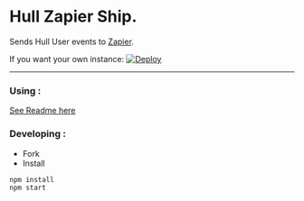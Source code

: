 # Hull Zapier Ship.
Sends Hull User events to [Zapier](http://zapier.com).

If you want your own instance: [![Deploy](https://www.herokucdn.com/deploy/button.png)](https://heroku.com/deploy?template=https://github.com/hull-ships/hull-zapier)

---

### Using :

[See Readme here](https://dashboard.hullapp.io/readme?url=https://hull-zapier.herokuapp.com)

### Developing :

- Fork
- Install

```sh
npm install
npm start
```
